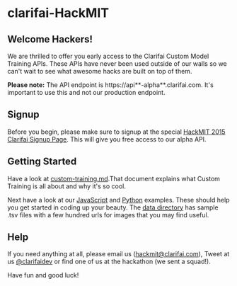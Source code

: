 # clarifai-HackMIT

## Welcome Hackers!

We are thrilled to offer you early access to the Clarifai Custom Model Training APIs. These APIs have never been used outside of our walls so we can't wait to see what awesome hacks are built on top of them. 

**Please note:** The API endpoint is https://api**-alpha**.clarifai.com. It's important to use this and not our production endpoint. 

## Signup

Before you begin, please make sure to signup at the special  [HackMIT 2015 Clarifai Signup Page](https://developer-alpha.clarifai.com/signup/HackMIT). This will give you free access to our alpha API. 

## Getting Started

Have a look at [custom-training.md](custom-training.md).That document explains what Custom Training is all about and why it's so cool.

Next have a look at our [JavaScript](javascript) and [Python](python) examples. These should help you get started in coding up your beauty. The [data directory](data) has sample .tsv files with a few hundred urls for images that you may find useful.

## Help

If you need anything at all, please email us (hackmit@clarifai.com), Tweet at us [@clarifaidev](https://twitter.com/clarifaidev) or find one of us at the hackathon (we sent a squad!).

Have fun and good luck!

